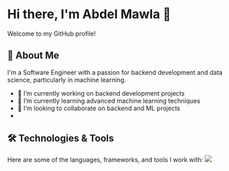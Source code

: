 # Hi there, I'm Abdel Mawla 👋

Welcome to my GitHub profile!

## 🚀 About Me

I'm a Software Engineer with a passion for backend development and data science, particularly in machine learning.

- 🔭 I’m currently working on backend development projects
- 🌱 I’m currently learning advanced machine learning techniques
- 👯 I’m looking to collaborate on backend and ML projects
- 
## 🛠️ Technologies & Tools

Here are some of the languages, frameworks, and tools I work with:
<i>
 <img src="https://cdn.jsdelivr.net/gh/devicons/devicon@latest/icons/python/python-original.svg" />
</i>

 
<!--
**abdelmaoulagr/abdelmaoulagr** is a ✨ _special_ ✨ repository because its `README.md` (this file) appears on your GitHub profile.

Here are some ideas to get you started:

- 🔭 I’m currently working on ...
- 🌱 I’m currently learning ...
- 👯 I’m looking to collaborate on ...
- 🤔 I’m looking for help with ...
- 💬 Ask me about ...
- 📫 How to reach me: ...
- 😄 Pronouns: ...
- ⚡ Fun fact: ...
-->

